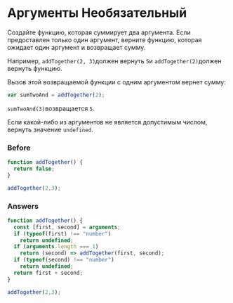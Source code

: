 # Аргументы Необязательный
Создайте функцию, которая суммирует два аргумента. Если предоставлен только один аргумент, верните функцию, которая ожидает один аргумент и возвращает сумму.

Например, `addTogether(2, 3)`должен вернуть `5`и `addTogether(2)`должен вернуть функцию.

Вызов этой возвращаемой функции с одним аргументом вернет сумму:
```javascript
var sumTwoAnd = addTogether(2);
```
`sumTwoAnd(3)`возвращается `5`.

Если какой-либо из аргументов не является допустимым числом, вернуть значение `undefined`.

### Before
```javascript
function addTogether() {
  return false;
}

addTogether(2,3);
```
### Answers
```javascript
function addTogether() {
  const [first, second] = arguments;
  if (typeof(first) !== "number")
    return undefined;
  if (arguments.length === 1)
    return (second) => addTogether(first, second);
  if (typeof(second) !== "number")
    return undefined;
  return first + second;
}

addTogether(2,3);
```
